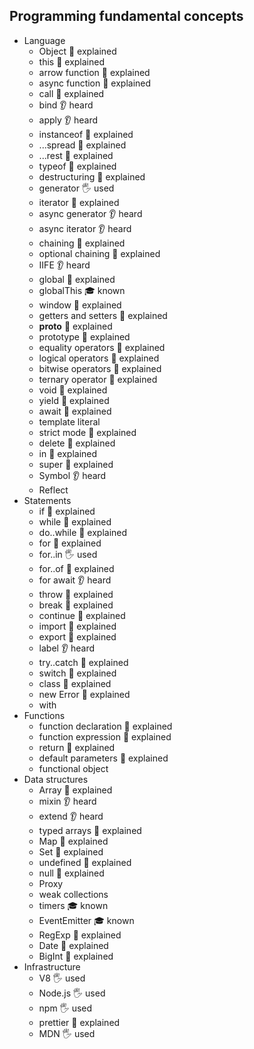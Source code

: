 ## Programming fundamental concepts

- Language
  - Object 🙋 explained
  - this 🙋 explained
  - arrow function 🙋 explained
  - async function 🙋 explained
  - call 🙋 explained
  - bind 👂 heard
  - apply 👂 heard
  - instanceof 🙋 explained
  - ...spread 🙋 explained
  - ...rest 🙋 explained
  - typeof 🙋 explained
  - destructuring 🙋 explained
  - generator 🖐️ used
  - iterator 🙋 explained
  - async generator 👂 heard
  - async iterator 👂 heard
  - chaining 🙋 explained
  - optional chaining 🙋 explained
  - IIFE 👂 heard
  - global 🙋 explained
  - globalThis 🎓 known
  - window 🙋 explained
  - getters and setters 🙋 explained
  - __proto__ 🙋 explained
  - prototype 🙋 explained
  - equality operators 🙋 explained
  - logical operators 🙋 explained
  - bitwise operators 🙋 explained
  - ternary operator 🙋 explained
  - void 🙋 explained
  - yield 🙋 explained
  - await 🙋 explained
  - template literal
  - strict mode 🙋 explained
  - delete 🙋 explained
  - in 🙋 explained
  - super 🙋 explained
  - Symbol 👂 heard
  - Reflect
- Statements
  - if 🙋 explained
  - while 🙋 explained
  - do..while 🙋 explained
  - for 🙋 explained
  - for..in 🖐️ used
  - for..of 🙋 explained
  - for await 👂 heard
  - throw 🙋 explained
  - break 🙋 explained
  - continue 🙋 explained
  - import 🙋 explained
  - export 🙋 explained
  - label 👂 heard
  - try..catch 🙋 explained
  - switch 🙋 explained
  - class 🙋 explained
  - new Error 🙋 explained
  - with
- Functions
  - function declaration 🙋 explained
  - function expression 🙋 explained
  - return 🙋 explained
  - default parameters 🙋 explained
  - functional object 
- Data structures
  - Array 🙋 explained
  - mixin 👂 heard
  - extend 👂 heard
  - typed arrays 🙋 explained
  - Map 🙋 explained
  - Set 🙋 explained
  - undefined 🙋 explained
  - null 🙋 explained
  - Proxy
  - weak collections
  - timers 🎓 known
  - EventEmitter 🎓 known
  - RegExp 🙋 explained
  - Date 🙋 explained
  - BigInt 🙋 explained
- Infrastructure
  - V8 🖐️ used
  - Node.js 🖐️ used
  - npm 🖐️ used
  - prettier 🙋 explained
  - MDN 🖐️ used
